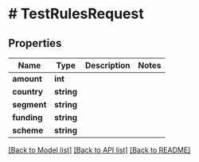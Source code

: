 # # TestRulesRequest

## Properties

Name | Type | Description | Notes
------------ | ------------- | ------------- | -------------
**amount** | **int** |  |
**country** | **string** |  |
**segment** | **string** |  |
**funding** | **string** |  |
**scheme** | **string** |  |

[[Back to Model list]](../../README.md#models) [[Back to API list]](../../README.md#endpoints) [[Back to README]](../../README.md)
